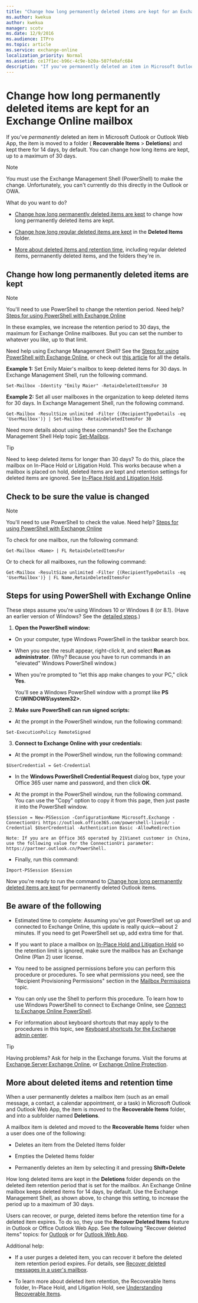 ```yaml
---
title: "Change how long permanently deleted items are kept for an Exchange Online mailbox"
ms.author: kwekua
author: kwekua
manager: scotv
ms.date: 12/9/2016
ms.audience: ITPro
ms.topic: article
ms.service: exchange-online
localization_priority: Normal
ms.assetid: ce17f1ec-b96c-4c9e-b20a-507fe0afc684
description: "If you've permanently deleted an item in Microsoft Outlook or Outlook Web App, the item is moved to a folder (Recoverable Items > Deletions) and kept there for 14 days, by default. You can change how long items are kept, up to a maximum of 30 days."
---
```


# Change how long permanently deleted items are kept for an Exchange Online mailbox

If you've  *permanently*  deleted an item in Microsoft Outlook or Outlook Web App, the item is moved to a folder ( **Recoverable Items** \> **Deletions**) and kept there for 14 days, by default. You can change how long items are kept, up to a maximum of 30 days. 
  
> [!NOTE]
> You must use the Exchange Management Shell (PowerShell) to make the change. Unfortunately, you can't currently do this directly in the Outlook or OWA. 
  
What do you want to do?
  
- [Change how long permanently deleted items are kept](change-deleted-item-retention.md#BKMK_ChangeSteps) to change how long permanently deleted items are kept. 
    
- [Change how long regular deleted items are kept](../../security-and-compliance/messaging-records-management/create-a-retention-policy.md) in the **Deleted Items** folder. 
    
- [More about deleted items and retention time](change-deleted-item-retention.md#BKMK_MoreAbout), including regular deleted items, permanently deleted items, and the folders they're in.
    
## Change how long permanently deleted items are kept
<a name="BKMK_ChangeSteps"> </a>

> [!NOTE]
> You'll need to use PowerShell to change the retention period. Need help? [Steps for using PowerShell with Exchange Online](change-deleted-item-retention.md#BKMK_UsePS)
  
In these examples, we increase the retention period to 30 days, the maximum for Exchange Online mailboxes. But you can set the number to whatever you like, up to that limit. 
  
Need help using Exchange Management Shell? See the [Steps for using PowerShell with Exchange Online](change-deleted-item-retention.md#BKMK_UsePS), or check out [this article](https://go.microsoft.com/fwlink/?LinkId=816875) for all the details. 
  
 **Example 1:** Set Emily Maier's mailbox to keep deleted items for 30 days. In Exchange Management Shell, run the following command. 
  
```
Set-Mailbox -Identity "Emily Maier" -RetainDeletedItemsFor 30
```

 **Example 2:** Set all user mailboxes in the organization to keep deleted items for 30 days. In Exchange Management Shell, run the following command. 
  
```
Get-Mailbox -ResultSize unlimited -Filter {(RecipientTypeDetails -eq 'UserMailbox')} | Set-Mailbox -RetainDeletedItemsFor 30
```

Need more details about using these commands? See the Exchange Management Shell Help topic [Set-Mailbox](http://technet.microsoft.com/library/a0d413b9-d949-4df6-ba96-ac0906dedae2.aspx). 
  
> [!TIP]
> Need to keep deleted items for longer than 30 days? To do this, place the mailbox on In-Place Hold or Litigation Hold. This works because when a mailbox is placed on hold, deleted items are kept and retention settings for deleted items are ignored. See [In-Place Hold and Litigation Hold](../../security-and-compliance/in-place-and-litigation-holds.md). 
  
## Check to be sure the value is changed
<a name="BKMK_ChangeSteps"> </a>

> [!NOTE]
> You'll need to use PowerShell to check the value. Need help? [Steps for using PowerShell with Exchange Online](change-deleted-item-retention.md#BKMK_UsePS)
  
To check for one mailbox, run the following command:
  
```
Get-Mailbox <Name> | FL RetainDeletedItemsFor
```

Or to check for all mailboxes, run the following command:
  
```
Get-Mailbox -ResultSize unlimited -Filter {(RecipientTypeDetails -eq 'UserMailbox')} | FL Name,RetainDeletedItemsFor
```

## Steps for using PowerShell with Exchange Online
<a name="BKMK_UsePS"> </a>

These steps assume you're using Windows 10 or Windows 8 (or 8.1). (Have an earlier version of Windows? See the [detailed steps](https://go.microsoft.com/fwlink/?LinkId=816875).)
  
1. **Open the PowerShell window:**
    
  - On your computer, type Windows PowerShell in the taskbar search box. 
    
  - When you see the result appear, right-click it, and select **Run as administrator**. (Why? Because you have to run commands in an "elevated" Windows PowerShell window.)
    
  - When you're prompted to "let this app make changes to your PC," click **Yes**.
    
    You'll see a Windows PowerShell window with a prompt like **PS C:\WINDOWS\system32\>**.
    
2. **Make sure PowerShell can run signed scripts:**
    
  - At the prompt in the PowerShell window, run the following command:
    
  ```
  Set-ExecutionPolicy RemoteSigned
  ```

3. **Connect to Exchange Online with your credentials:**
    
  - At the prompt in the PowerShell window, run the following command: 
    
  ```
  $UserCredential = Get-Credential
  ```

  - In the **Windows PowerShell Credential Request** dialog box, type your Office 365 user name and password, and then click **OK**.
    
  - At the prompt in the PowerShell window, run the following command. You can use the "Copy" option to copy it from this page, then just paste it into the PowerShell window.
    
  ```
  $Session = New-PSSession -ConfigurationName Microsoft.Exchange -ConnectionUri https://outlook.office365.com/powershell-liveid/ -Credential $UserCredential -Authentication Basic -AllowRedirection
  ```

    Note: If you are an Office 365 operated by 21Vianet customer in China, use the following value for the ConnectionUri parameter: https://partner.outlook.cn/PowerShell.
    
  - Finally, run this command:
    
  ```
  Import-PSSession $Session
  ```

Now you're ready to run the command to [Change how long permanently deleted items are kept](change-deleted-item-retention.md#BKMK_ChangeSteps) for permanently deleted Outlook items. 
  
## Be aware of the following
<a name="BKMK_BeAware"> </a>

- Estimated time to complete: Assuming you've got PowerShell set up and connected to Exchange Online, this update is really quick—about 2 minutes. If you need to get PowerShell set up, add extra time for that.
    
- If you want to place a mailbox on [In-Place Hold and Litigation Hold](../../security-and-compliance/in-place-and-litigation-holds.md) so the retention limit is ignored, make sure the mailbox has an Exchange Online (Plan 2) user license. 
    
- You need to be assigned permissions before you can perform this procedure or procedures. To see what permissions you need, see the "Recipient Provisioning Permissions" section in the [Mailbox Permissions](http://technet.microsoft.com/library/5b690bcb-c6df-4511-90e1-08ca91f43b37.aspx) topic. 
    
- You can only use the Shell to perform this procedure. To learn how to use Windows PowerShell to connect to Exchange Online, see [Connect to Exchange Online PowerShell](https://go.microsoft.com/fwlink/p/?linkid=396554).
    
- For information about keyboard shortcuts that may apply to the procedures in this topic, see [Keyboard shortcuts for the Exchange admin center](../../accessibility/keyboard-shortcuts-in-admin-center.md).
    
> [!TIP]
> Having problems? Ask for help in the Exchange forums. Visit the forums at [Exchange Server](https://go.microsoft.com/fwlink/p/?linkId=60612),[Exchange Online](https://go.microsoft.com/fwlink/p/?linkId=267542), or [Exchange Online Protection](https://go.microsoft.com/fwlink/p/?linkId=285351). 
  
## More about deleted items and retention time
<a name="BKMK_MoreAbout"> </a>

When a user permanently deletes a mailbox item (such as an email message, a contact, a calendar appointment, or a task) in Microsoft Outlook and Outlook Web App, the item is moved to the **Recoverable Items** folder, and into a subfolder named **Deletions**. 
  
A mailbox item is deleted and moved to the **Recoverable Items** folder when a user does one of the following: 
  
- Deletes an item from the Deleted Items folder
    
- Empties the Deleted Items folder
    
- Permanently deletes an item by selecting it and pressing **Shift+Delete**
    
 How long deleted items are kept in the **Deletions** folder depends on the deleted item retention period that is set for the mailbox. An Exchange Online mailbox keeps deleted items for 14 days, by default. Use the Exchange Management Shell, as shown above, to change this setting, to increase the period up to a maximum of 30 days. 
  
Users can recover, or purge, deleted items before the retention time for a deleted item expires. To do so, they use the **Recover Deleted Items** feature in Outlook or Office Outlook Web App. See the following "Recover deleted items" topics: for [Outlook](https://go.microsoft.com/fwlink/p/?linkId=198206) or for [Outlook Web App](https://go.microsoft.com/fwlink/p/?LinkId=524924).
  
Additional help:
  
- If a user purges a deleted item, you can recover it before the deleted item retention period expires. For details, see [Recover deleted messages in a user's mailbox](recover-deleted-messages.md).
    
- To learn more about deleted item retention, the Recoverable Items folder, In-Place Hold, and Litigation Hold, see [Understanding Recoverable Items](http://technet.microsoft.com/library/efc48fb4-2ed8-4d05-93af-f3505fbc389d.aspx).
    

